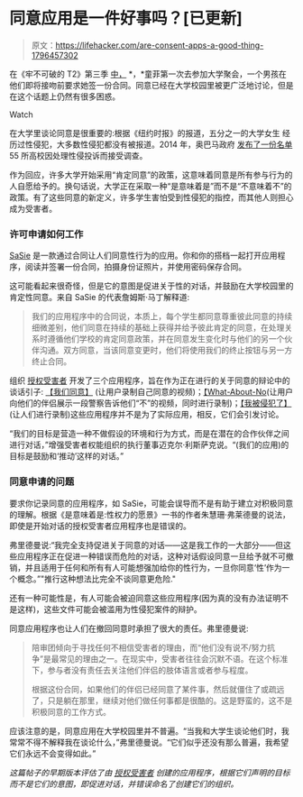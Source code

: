 # 同意应用是一件好事吗？[已更新]

> 原文：<https://lifehacker.com/are-consent-apps-a-good-thing-1796457302>

在《牢不可破的 T2》第三季 [中，](http://www.avclub.com/tvclub/unbreakable-kimmy-schmidt-misses-mark-its-satire-c-256016) *，*童菲第一次去参加大学聚会，一个男孩在他们即将接吻前要求她签一份合同。同意已经在大学校园里被更广泛地讨论，但是在这个话题上仍然有很多困惑。

Watch

在大学里谈论同意是很重要的:根据《纽约时报》的报道，五分之一的大学女生 经历过性侵犯，大多数性侵犯都没有被报道。2014 年，奥巴马政府 [发布了一份名单](http://www.nytimes.com/2014/05/02/us/politics/us-lists-colleges-under-inquiry-over-sex-assault-cases.html)55 所高校因处理性侵投诉而接受调查。

作为回应，许多大学开始采用“肯定同意”的政策，这意味着同意是所有参与行为的人自愿给予的。换句话说，大学正在采取一种“是意味着是”而不是“不意味着不”的政策。有了这些同意的新定义，许多学生害怕受到性侵犯的指控，而其他人则担心成为受害者。

### 许可申请如何工作

[SaSie](http://sasie.date/) 是一款通过合同让人们同意性行为的应用。你和你的搭档一起打开应用程序，阅读并签署一份合同，拍摄身份证照片，并使用密码保存合同。

这可能看起来很奇怪，但是它的意图是促进关于性的对话，并鼓励在大学校园里的肯定性同意。来自 SaSie 的代表詹姆斯·马丁解释道:

> 我们的应用程序中的合同说，本质上，每个学生都同意尊重彼此同意的持续细微差别，他们同意在持续的基础上获得并给予彼此肯定的同意，在处理关系时遵循他们学校的肯定同意政策，并在同意发生变化时与他们的另一个伙伴沟通。双方同意，当该同意变更时，他们将使用我们的终止按钮与另一方终止合同。

组织 [授权受害者](http://empoweringvictims.org/) 开发了三个应用程序，旨在作为正在进行的关于同意的辩论中的谈话引子: [【我们同意】](http://we-consent.org/) (让用户录制自己同意的视频)；[【What-About-No](http://we-consent.org/index.php/41-apps-abcd/102-what-about-no-app)(让用户向他们的伴侣展示一段警察告诉他们“不”的视频，同时进行录制)；[【我被侵犯了】](http://we-consent.org/index.php/41-apps-abcd/103-i-ve-been-violated-app) (让人们进行录制)这些应用程序并不是为了实际应用，相反，它们会引发讨论。

“我们的目标是营造一种不做假设的环境和行为方式，而是在潜在的合作伙伴之间进行对话，”增强受害者权能组织的执行董事迈克尔·利斯萨克说。“(我们的应用)的目标是鼓励和‘推动’这样的对话。”

### 同意申请的问题

要求你记录同意的应用程序，如 SaSie，可能会误导而不是有助于建立对积极同意的理解。根据《是意味着是:性权力的愿景》一书的作者朱慧珊·弗莱德曼的说法，即使是开始对话的授权受害者应用程序也是错误的。

弗里德曼说:“我完全支持促进关于同意的对话——这是我工作的一大部分——但这些应用程序正在促进一种错误而危险的对话，这种对话假设同意一旦给予就不可撤销，并且适用于任何和所有有人可能想强加给你的性行为，一旦你同意‘性’作为一个概念。”"推行这种想法比完全不谈同意更危险."

还有一种可能性是，有人可能会被迫同意这些应用程序(因为真的没有办法证明不是这样)，这些文件可能会被滥用为性侵犯案件的辩护。

同意应用程序也让人们在撤回同意时承担了很大的责任。弗里德曼说:

> 陪审团倾向于寻找任何不相信受害者的理由，而“他们没有说不/努力抗争”是最常见的理由之一。在现实中，受害者往往会沉默不语。在这个标准下，参与者没有责任去关注他们伴侣的肢体语言或者参与程度。
> 
> 根据这份合同，如果他们的伴侣已经同意了某件事，然后就僵住了或疏远了，只是躺在那里，继续对他们做任何事都是很酷的。这是野蛮的，这不是积极同意的工作方式。

应该注意的是，同意应用在大学校园里并不普遍。“当我和大学生谈论他们时，我常常不得不解释我在谈论什么，”弗里德曼说。“它们似乎还没有那么普遍，我希望它们永远不会变得如此。”

*这篇帖子的早期版本评估了由* [*授权受害者*](http://empoweringvictims.org/) *创建的应用程序，根据它们声明的目标而不是它们的意图，即促进对话，并错误命名了创建它们的组织。*